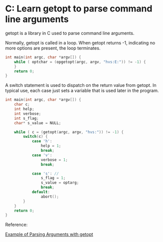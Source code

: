 # C: Learn getopt to parse command line arguments

getopt is a library in C used to parse command line arguments. 


Normally, getopt is called in a loop. When getopt returns -1, indicating no more options are present, the loop terminates.

```C
int main(int argc, char *argv[]) {
    while ( optchar = (opgetopt(argc, argv, "hvs:E:")) != -1) {        
    }
    return 0; 
}
```

A switch statement is used to dispatch on the return value from getopt. In typical use, each case just sets a variable that is used later in the program.


```C
int main(int argc, char *argv[]) {
    char c;
    int help; 
    int verbose; 
    int s_flag;
    char* s_value = NULL; 

    while ( c = (getopt(argc, argv, "hvs:")) != -1) {    
        switch(c) {
            case 'h':
                help = 1;
                break;
            case 'v':
                verbose = 1;
                break;

            case 's': // 
                s_flag = 1;
                s_value = optarg;
                break;
            default:
                abort();
        }    
    }
    return 0; 
}
```

Reference:


[Example of Parsing Arguments with getopt](https://www.gnu.org/software/libc/manual/html_node/Example-of-Getopt.html)
